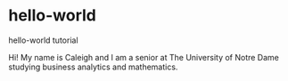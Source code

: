 # hello-world
hello-world tutorial

Hi! My name is Caleigh and I am a senior at The University of Notre Dame studying business analytics and mathematics. 
